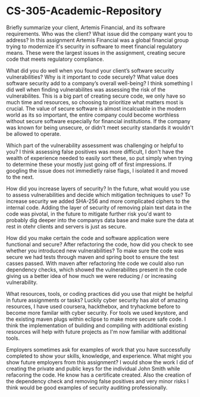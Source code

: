 # CS-305-Academic-Repository

Briefly summarize your client, Artemis Financial, and its software requirements. Who was the client? What issue did the company want you to address? In this assignment Artemis Financial was a global financial group trying to modernize it's security in software to meet financial regulatory means. These were the largest issues in the assignment, creating secure code that meets regulatory compliance. 


What did you do well when you found your client’s software security vulnerabilities? Why is it important to code securely? What value does software security add to a company’s overall well-being? I think something I did well when finding vulnerabilites was assessing the risk of the vulnerabilites. This is a big part of creating secure code, we only have so much time and resources, so choosing to prioritize what matters most is crucial. The value of secure software is almost incalcuable in the modern world as its so important, the entire company could become worthless without secure software especially for financial institutions. If the company was known for being unsecure, or didn't meet security standards it wouldn't be allowed to operate. 


Which part of the vulnerability assessment was challenging or helpful to you? I think assessing false positives was more difficult, I don't have the wealth of experience needed to easily sort these, so put simply when trying to determine these your mostly just going off of first impressions. If googling the issue does not immedietly raise flags,  I isolated it and moved to the next.


How did you increase layers of security? In the future, what would you use to assess vulnerabilities and decide which mitigation techniques to use? To increase security we added SHA-256 and more complicated ciphers to the internal code. Adding the layer of security of removing plain text data in the code was pivotal, in the future to mitigate further risk you'd want to probably dig deeper into the companys data base and make sure the data at rest in otehr clients and servers is just as secure. 


How did you make certain the code and software application were functional and secure? After refactoring the code, how did you check to see whether you introduced new vulnerabilities? To make sure the code was secure we had tests through maven and spring boot to ensure the test casses passed. With maven after refactoring hte code we could also run dependency checks, which showed the vulnerabilites present in the code giving us a better idea of how much we were reducing / or increasing vulnerability.


What resources, tools, or coding practices did you use that might be helpful in future assignments or tasks? Luckily cyber security has alot of amazing resources, I have used coursera, hackthebox, and tryhackme before to become more familar with cyber security. For tools we used keystore, and the existing maven plugs within eclipse to make more secure safe code. I think the implementation of building and compiling with additional existing resources will help with future projects as I'm now familiar with additional tools.


Employers sometimes ask for examples of work that you have successfully completed to show your skills, knowledge, and experience. What might you show future employers from this assignment? I would show the work I did of creating the private and public keys for the individual John Smith while refacoring the code. He know has a certificate created. Also the creation of the dependency check and removing false positives and very minor risks I think would be good examples of security auditing professionally. 
